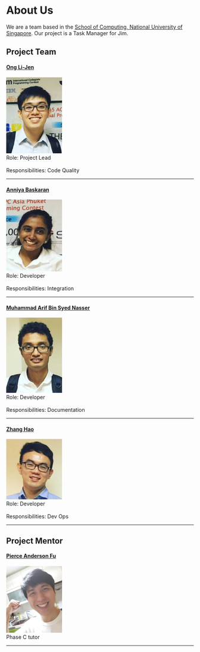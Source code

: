 # About Us

We are a team based in the [School of Computing, National University of Singapore](http://www.comp.nus.edu.sg).
Our project is a Task Manager for Jim.

## Project Team

#### [Ong Li-Jen](https://github.com/lijen1994) <br>
<img src="images/OngLiJen.png" width="150"><br>
Role: Project Lead <br>  
Responsibilities: Code Quality

-----

#### [Anniya Baskaran](https://github.com/AnniyaB)
<img src="images/AnniyaB.png" width="150"><br>
Role: Developer <br>  
Responsibilities: Integration 

-----

#### [Muhammad Arif Bin Syed Nasser](https://github.com/Halo3fanz) 
<img src="images/M.Arif.png" width="150"><br>
Role: Developer <br>  
Responsibilities: Documentation

-----

#### [Zhang Hao](https://github.com/e0008233)
<img src="images/ZhangHao.png" width="150"><br>
Role: Developer <br>  
Responsibilities: Dev Ops

-----

## Project Mentor

#### [Pierce Anderson Fu]()
<img src="images/PierceAndersonFu.png" width="150"><br>
Phase C tutor

-----

